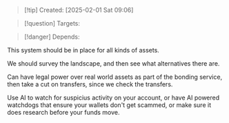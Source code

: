 
>[!tip] Created: [2025-02-01 Sat 09:06]

>[!question] Targets: 

>[!danger] Depends: 

This system should be in place for all kinds of assets.

We should survey the landscape, and then see what alternatives there are.

Can have legal power over real world assets as part of the bonding service, then take a cut on transfers, since we check the transfers.

Use AI to watch for suspicius activity on your account, or have AI powered watchdogs that ensure your wallets don't get scammed, or make sure it does research before your funds move.